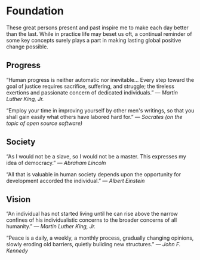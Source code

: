 # Foundation

These great persons present and past inspire me to make each day better than the last. While in practice life may beset us oft, a continual reminder of some key concepts surely plays a part in making lasting global positive change possible.

## Progress

&ldquo;Human progress is neither automatic nor inevitable... Every step toward the goal of justice requires sacrifice, suffering, and struggle; the tireless exertions and passionate concern of dedicated individuals.&rdquo; &mdash; *Martin Luther King, Jr.*

&ldquo;Employ your time in improving yourself by other men's writings, so that you shall gain easily what others have labored hard for.&rdquo; &mdash; *Socrates (on the topic of open source software)*

## Society

&ldquo;As I would not be a slave, so I would not be a master. This expresses my idea of democracy.&rdquo; &mdash; *Abraham Lincoln*

&ldquo;All that is valuable in human society depends upon the opportunity for development accorded the individual.&rdquo; &mdash; *Albert Einstein*

## Vision

&ldquo;An individual has not started living until he can rise above the narrow confines of his individualistic concerns to the broader concerns of all humanity.&rdquo; &mdash; *Martin Luther King, Jr.*

&ldquo;Peace is a daily, a weekly, a monthly process, gradually changing opinions, slowly eroding old barriers, quietly building new structures.&rdquo; &mdash; *John F. Kennedy*